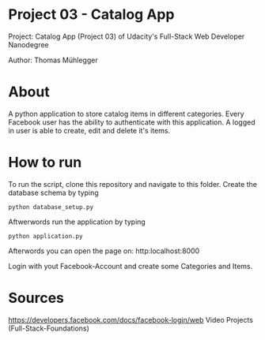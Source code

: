 # Project 03 - Catalog App

Project: Catalog App (Project 03) of Udacity's Full-Stack Web Developer Nanodegree

Author: Thomas Mühlegger

# About

A python application to store catalog items in different categories. Every Facebook user has the ability to authenticate with this application. A logged in user is able to create, edit and delete it's items.

# How to run

To run the script, clone this repository and navigate to this folder.
Create the database schema by typing
```
python database_setup.py
```

Aftwerwords run the application by typing

```
python application.py
```

Afterwords you can open the page on: http:localhost:8000

Login with yout Facebook-Account and create some Categories and Items.

# Sources
https://developers.facebook.com/docs/facebook-login/web
Video Projects (Full-Stack-Foundations)